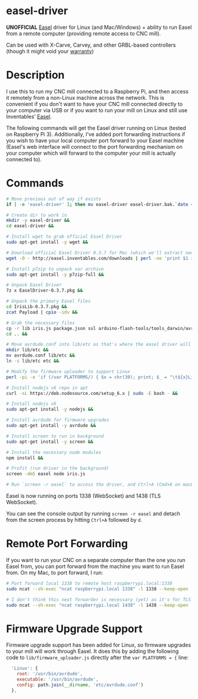 # easel-driver
**UNOFFICIAL** [Easel](https://www.inventables.com/technologies/easel) driver for Linux (and Mac/Windows) + ability to run Easel from a remote computer (providing remote access to CNC mill).

Can be used with X-Carve, Carvey, and other GRBL-based controllers (though it might void your [warranty](http://carvey-instructions.inventables.com/warranty/CarveyLimitedWarranty11.18.16.pdf))

# Description
I use this to run my CNC mill connected to a Raspberry Pi, and then access it remotely from a non-Linux machine across the network. This is convenient if you don't want to have your CNC mill connected directly to your computer via USB or if you want to run your mill on Linux and still use Inventables' [Easel](https://www.inventables.com/technologies/easel).

The following commands will get the Easel driver running on Linux (tested on Raspberry Pi 3). Additionally, I've added port forwarding instructions if you wish to have your local computer port forward to your Easel machine (Easel's web interface will connect to the port forwarding mechanism on your computer which will forward to the computer your mill is actually connected to).

# Commands
```sh
# Move previous out of way if exists
if [ -e 'easel-driver' ]; then mv easel-driver easel-driver.bak.`date +%s`; fi &&

# Create dir to work in
mkdir -p easel-driver &&
cd easel-driver &&

# Install wget to grab official Easel Driver
sudo apt-get install -y wget &&

# Download official Easel Driver 0.3.7 for Mac (which we'll extract necessary components from)
wget -O - http://easel.inventables.com/downloads | perl -ne 'print $1 if /href="([^"]+EaselDriver-0.3.7.pkg[^"]*)/' | xargs wget -O EaselDriver-0.3.7.pkg &&

# Install p7zip to unpack xar archive
sudo apt-get install -y p7zip-full &&

# Unpack Easel Driver
7z x EaselDriver-0.3.7.pkg &&

# Unpack the primary Easel files
cd IrisLib-0.3.7.pkg &&
zcat Payload | cpio -idv &&

# Grab the necessary files
cp -r lib iris.js package.json ssl arduino-flash-tools/tools_darwin/avrdude/etc/avrdude.conf ../ &&
cd .. &&

# Move avrdude.conf into lib/etc as that's where the easel driver will look
mkdir lib/etc &&
mv avrdude.conf lib/etc &&
ln -s lib/etc etc &&

# Modify the firmware uploader to support Linux
perl -pi -e 'if (/var PLATFORMS/) { $x = chr(39); print; $_ = "\t${x}Linux${x}: {\n\t\troot: ${x}/usr/bin/avrdude${x},\n\t\texecutable: ${x}/usr/bin/avrdude${x},\n\t\tconfig: path.join(__dirname, ${x}etc/avrdude.conf${x})\n\t},\n"; }' lib/firmware_uploader.js &&

# Install nodejs v6 repo in apt
curl -sL https://deb.nodesource.com/setup_6.x | sudo -E bash - &&

# Install nodejs v6
sudo apt-get install -y nodejs &&

# Install avrdude for firmware upgrades
sudo apt-get install -y avrdude &&

# Install screen to run in background
sudo apt-get install -y screen &&

# Install the necessary node modules
npm install &&

# Profit (run driver in the background)
screen -dmS easel node iris.js

# Run `screen -r easel` to access the driver, and Ctrl+A (Cmd+A on macOS) followed by 'd' to detach)
```

Easel is now running on ports 1338 (WebSocket) and 1438 (TLS WebSocket).

You can see the console output by running `screen -r easel` and detach from the screen process by hitting `Ctrl+A` followed by `d`.

# Remote Port Forwarding
If you want to run your CNC on a separate computer than the one you run Easel from, you can port forward from the machine you want to run Easel from. On my Mac, to port forward, I run:

```sh
# Port forward local 1338 to remote host raspberrypi.local:1338
sudo ncat --sh-exec "ncat raspberrypi.local 1338" -l 1338 --keep-open

# I don't think this next forwarder is necessary (yet) as it's for TLS WebSockets
sudo ncat --sh-exec "ncat raspberrypi.local 1438" -l 1438 --keep-open
```

# Firmware Upgrade Support

Firmware upgrade support has been added for Linux, so firmware upgrades to your mill will work through Easel. It does this by adding the following code to `lib/firmware_uploader.js` directly after the `var PLATFORMS = {` line:

```javascript
  'Linux': {
    root: '/usr/bin/avrdude',
    executable: '/usr/bin/avrdude',
    config: path.join(__dirname, 'etc/avrdude.conf')
  },
```